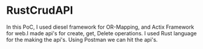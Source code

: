 # RustCrudAPI
In this PoC, I used diesel framework for OR-Mapping, and Actix Framework for web.I made api's for create, get, Delete operations.
I used Rust language for the making the api's. Using Postman we can hit the api's.

